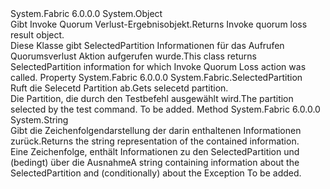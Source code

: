 <Type Name="InvokeQuorumLossResult" FullName="System.Fabric.Result.InvokeQuorumLossResult">
  <TypeSignature Language="C#" Value="public class InvokeQuorumLossResult" />
  <TypeSignature Language="ILAsm" Value=".class public auto ansi serializable beforefieldinit InvokeQuorumLossResult extends System.Object" />
  <TypeSignature Language="DocId" Value="T:System.Fabric.Result.InvokeQuorumLossResult" />
  <TypeSignature Language="VB.NET" Value="Public Class InvokeQuorumLossResult" />
  <TypeSignature Language="F#" Value="type InvokeQuorumLossResult = class" />
  <AssemblyInfo>
    <AssemblyName>System.Fabric</AssemblyName>
    <AssemblyVersion>6.0.0.0</AssemblyVersion>
  </AssemblyInfo>
  <Base>
    <BaseTypeName>System.Object</BaseTypeName>
  </Base>
  <Interfaces />
  <Docs>
    <summary>
            <span data-ttu-id="eab2a-101">Gibt Invoke Quorum Verlust-Ergebnisobjekt.</span><span class="sxs-lookup"><span data-stu-id="eab2a-101">Returns Invoke quorum loss result object.</span></span>
            </summary>
    <remarks>
            <span data-ttu-id="eab2a-102">Diese Klasse gibt SelectedPartition Informationen für das Aufrufen Quorumsverlust Aktion aufgerufen wurde.</span><span class="sxs-lookup"><span data-stu-id="eab2a-102">This class returns SelectedPartition information for which Invoke Quorum Loss action was called.</span></span> 
            </remarks>
  </Docs>
  <Members>
    <Member MemberName="SelectedPartition">
      <MemberSignature Language="C#" Value="public System.Fabric.SelectedPartition SelectedPartition { get; }" />
      <MemberSignature Language="ILAsm" Value=".property instance class System.Fabric.SelectedPartition SelectedPartition" />
      <MemberSignature Language="DocId" Value="P:System.Fabric.Result.InvokeQuorumLossResult.SelectedPartition" />
      <MemberSignature Language="VB.NET" Value="Public ReadOnly Property SelectedPartition As SelectedPartition" />
      <MemberSignature Language="F#" Value="member this.SelectedPartition : System.Fabric.SelectedPartition" Usage="System.Fabric.Result.InvokeQuorumLossResult.SelectedPartition" />
      <MemberType>Property</MemberType>
      <AssemblyInfo>
        <AssemblyName>System.Fabric</AssemblyName>
        <AssemblyVersion>6.0.0.0</AssemblyVersion>
      </AssemblyInfo>
      <ReturnValue>
        <ReturnType>System.Fabric.SelectedPartition</ReturnType>
      </ReturnValue>
      <Docs>
        <summary>
            <span data-ttu-id="eab2a-103">Ruft die Selecetd Partition ab.</span><span class="sxs-lookup"><span data-stu-id="eab2a-103">Gets selecetd partition.</span></span>
            </summary>
        <value><span data-ttu-id="eab2a-104">Die Partition, die durch den Testbefehl ausgewählt wird.</span><span class="sxs-lookup"><span data-stu-id="eab2a-104">The partition selected by the test command.</span></span></value>
        <remarks>To be added.</remarks>
      </Docs>
    </Member>
    <Member MemberName="ToString">
      <MemberSignature Language="C#" Value="public override string ToString ();" />
      <MemberSignature Language="ILAsm" Value=".method public hidebysig virtual instance string ToString() cil managed" />
      <MemberSignature Language="DocId" Value="M:System.Fabric.Result.InvokeQuorumLossResult.ToString" />
      <MemberSignature Language="VB.NET" Value="Public Overrides Function ToString () As String" />
      <MemberSignature Language="F#" Value="override this.ToString : unit -&gt; string" Usage="invokeQuorumLossResult.ToString " />
      <MemberType>Method</MemberType>
      <AssemblyInfo>
        <AssemblyName>System.Fabric</AssemblyName>
        <AssemblyVersion>6.0.0.0</AssemblyVersion>
      </AssemblyInfo>
      <ReturnValue>
        <ReturnType>System.String</ReturnType>
      </ReturnValue>
      <Parameters />
      <Docs>
        <summary>
            <span data-ttu-id="eab2a-105">Gibt die Zeichenfolgendarstellung der darin enthaltenen Informationen zurück.</span><span class="sxs-lookup"><span data-stu-id="eab2a-105">Returns the string representation of the contained information.</span></span>
            </summary>
        <returns><span data-ttu-id="eab2a-106">Eine Zeichenfolge, enthält Informationen zu den SelectedPartition und (bedingt) über die Ausnahme</span><span class="sxs-lookup"><span data-stu-id="eab2a-106">A string containing information about the SelectedPartition and (conditionally) about the Exception</span></span> </returns>
        <remarks>To be added.</remarks>
      </Docs>
    </Member>
  </Members>
</Type>